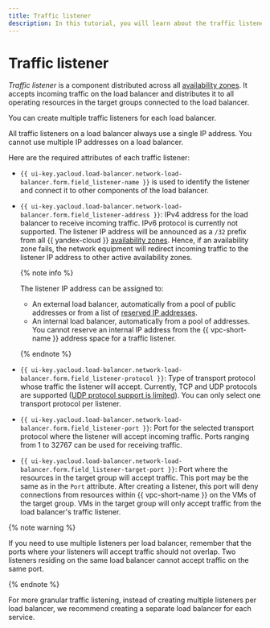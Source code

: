 ```yaml
---
title: Traffic listener
description: In this tutorial, you will learn about the traffic listener.
---
```


# Traffic listener


*Traffic listener* is a component distributed across all [availability zones](../../overview/concepts/geo-scope.md). It accepts incoming traffic on the load balancer and distributes it to all operating resources in the target groups connected to the load balancer.

You can create multiple traffic listeners for each load balancer.

All traffic listeners on a load balancer always use a single IP address. You cannot use multiple IP addresses on a load balancer.

Here are the required attributes of each traffic listener:
* `{{ ui-key.yacloud.load-balancer.network-load-balancer.form.field_listener-name }}` is used to identify the listener and connect it to other components of the load balancer.
* `{{ ui-key.yacloud.load-balancer.network-load-balancer.form.field_listener-address }}`: IPv4 address for the load balancer to receive incoming traffic. IPv6 protocol is currently not supported. The listener IP address will be announced as a `/32` prefix from all {{ yandex-cloud }} [availability zones](../../overview/concepts/geo-scope.md).
Hence, if an availability zone fails, the network equipment will redirect incoming traffic to the listener IP address to other active availability zones.

    {% note info %}

    The listener IP address can be assigned to:
    * An external load balancer, automatically from a pool of public addresses or from a list of [reserved IP addresses](../../vpc/operations/get-static-ip.md).
    * An internal load balancer, automatically from a pool of addresses. You cannot reserve an internal IP address from the {{ vpc-short-name }} address space for a traffic listener.

    {% endnote %}

* `{{ ui-key.yacloud.load-balancer.network-load-balancer.form.field_listener-protocol }}`: Type of transport protocol whose traffic the listener will accept. Currently, TCP and UDP protocols are supported ([UDP protocol support is limited](./specifics#nlb-udp)). You can only select one transport protocol per listener.
* `{{ ui-key.yacloud.load-balancer.network-load-balancer.form.field_listener-port }}`: Port for the selected transport protocol where the listener will accept incoming traffic. Ports ranging from 1 to 32767 can be used for receiving traffic.
* `{{ ui-key.yacloud.load-balancer.network-load-balancer.form.field_listener-target-port }}`: Port where the resources in the target group will accept traffic. This port may be the same as in the `Port` attribute. After creating a listener, this port will deny connections from resources within {{ vpc-short-name }} on the VMs of the target group. VMs in the target group will only accept traffic from the load balancer's traffic listener.

{% note warning %}

If you need to use multiple listeners per load balancer, remember that the ports where your listeners will accept traffic should not overlap. Two listeners residing on the same load balancer cannot accept traffic on the same port.

{% endnote %}

For more granular traffic listening, instead of creating multiple listeners per load balancer, we recommend creating a separate load balancer for each service.
